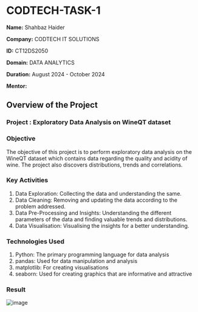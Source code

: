 # CODTECH-TASK-1

**Name:** Shahbaz Haider

**Company:** CODTECH IT SOLUTIONS 

**ID:** CT12DS2050

**Domain:** DATA ANALYTICS

**Duration:** August 2024 - October 2024

**Mentor:**


## Overview of the Project

### **Project** : Exploratory Data Analysis on WineQT dataset

### Objective 
The objective of this project is to perform exploratory data analysis on the WineQT dataset which contains data regarding the quality and acidity of wine. The project also discovers distributions, trends and correlations. 

### Key Activities 
1. Data Exploration: Collecting the data and understanding the same.
2. Data Cleaning: Removing and updating the data according to the problem addressed.
3. Data Pre-Processing and Insights: Understanding the different parameters of the data and finding valuable trends and distributions.
4. Data Visualisation: Visualising the insights for a better understanding.

### Technologies Used 
1. Python: The primary programming language for data analysis
2. pandas: Used for data manipulation and analysis
3. matplotlib: For creating visualisations
4. seaborn: Used for creating graphics that are informative and attractive

### Result 
![image](https://github.com/user-attachments/assets/e4e54b67-7ade-4d9c-8a2c-008a9207a9da)






